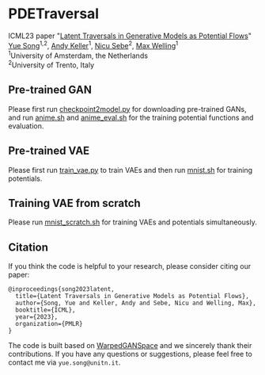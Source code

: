 # PDETraversal

ICML23 paper "[Latent Traversals in Generative Models as Potential Flows](https://arxiv.org/abs/)"  
[Yue Song](https://kingjamessong.github.io/)<sup>1,2</sup>, [Andy Keller](https://scholar.google.com/citations?hl=en&user=Tb86kC0AAAAJ)<sup>1</sup>, [Nicu Sebe](https://scholar.google.com/citations?user=stFCYOAAAAAJ&hl=en)<sup>2</sup>, [Max Welling](https://scholar.google.com/citations?user=8200InoAAAAJ&hl=en)<sup>1</sup>  
<sup>1</sup>University of Amsterdam, the Netherlands <br>
<sup>2</sup>University of Trento, Italy <br> 

## Pre-trained GAN

Please first run [checkpoint2model.py]() for downloading pre-trained GANs, and run [anime.sh]() and [anime_eval.sh]() for the training potential functions and evaluation.

## Pre-trained VAE

Please first run [train_vae.py]() to train VAEs and then run [mnist.sh]() for training potentials.

## Training VAE from scratch

Please run [mnist_scratch.sh]() for training VAEs and potentials simultaneously.

## Citation

If you think the code is helpful to your research, please consider citing our paper:

```
@inproceedings{song2023latent,
  title={Latent Traversals in Generative Models as Potential Flows},
  author={Song, Yue and Keller, Andy and Sebe, Nicu and Welling, Max},
  booktitle={ICML},
  year={2023},
  organization={PMLR}
}
```

The code is built based on [WarpedGANSpace](https://github.com/chi0tzp/WarpedGANSpace) and we sincerely thank their contributions. If you have any questions or suggestions, please feel free to contact me via `yue.song@unitn.it`.
